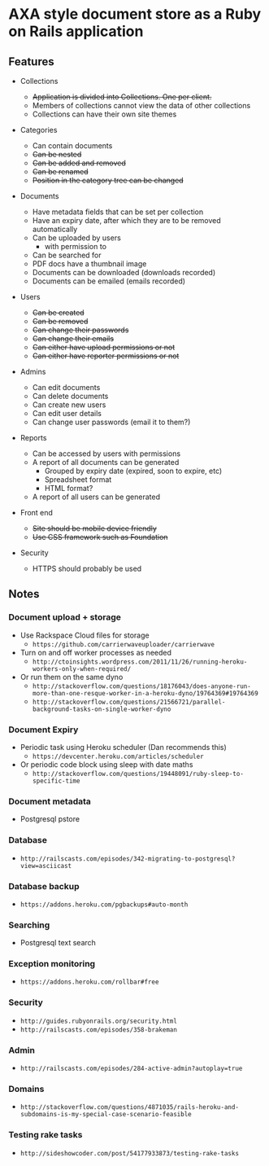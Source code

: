 # AXA style document store as a Ruby on Rails application

## Features

* Collections
  * ~~Application is divided into Collections. One per client.~~
  * Members of collections cannot view the data of other collections
  * Collections can have their own site themes

* Categories
  * Can contain documents
  * ~~Can be nested~~
  * ~~Can be added and removed~~
  * ~~Can be renamed~~
  * ~~Position in the category tree can be changed~~

* Documents
  * Have metadata fields that can be set per collection
  * Have an expiry date, after which they are to be removed automatically
  * Can be uploaded by users
    * with permission to
  * Can be searched for
  * PDF docs have a thumbnail image
  * Documents can be downloaded (downloads recorded)
  * Documents can be emailed (emails recorded)

* Users
  * ~~Can be created~~
  * ~~Can be removed~~
  * ~~Can change their passwords~~
  * ~~Can change their emails~~
  * ~~Can either have upload permissions or not~~
  * ~~Can either have reporter permissions or not~~

* Admins
  * Can edit documents
  * Can delete documents
  * Can create new users
  * Can edit user details
  * Can change user passwords (email it to them?)

* Reports
  * Can be accessed by users with permissions
  * A report of all documents can be generated
    * Grouped by expiry date (expired, soon to expire, etc)
    * Spreadsheet format
    * HTML format?
  * A report of all users can be generated

* Front end
  * ~~Site should be mobile device friendly~~
  * ~~Use CSS framework such as Foundation~~

* Security
  * HTTPS should probably be used

## Notes

### Document upload + storage

* Use Rackspace Cloud files for storage
  * `https://github.com/carrierwaveuploader/carrierwave`
* Turn on and off worker processes as needed
  * `http://ctoinsights.wordpress.com/2011/11/26/running-heroku-workers-only-when-required/`
* Or run them on the same dyno
  * `http://stackoverflow.com/questions/18176043/does-anyone-run-more-than-one-resque-worker-in-a-heroku-dyno/19764369#19764369`
  * `http://stackoverflow.com/questions/21566721/parallel-background-tasks-on-single-worker-dyno`

### Document Expiry

* Periodic task using Heroku scheduler (Dan recommends this)
  * `https://devcenter.heroku.com/articles/scheduler`
* Or periodic code block using sleep with date maths
  * `http://stackoverflow.com/questions/19448091/ruby-sleep-to-specific-time`

### Document metadata

* Postgresql pstore

### Database

* `http://railscasts.com/episodes/342-migrating-to-postgresql?view=asciicast`

### Database backup

* `https://addons.heroku.com/pgbackups#auto-month`

### Searching

* Postgresql text search

### Exception monitoring

* `https://addons.heroku.com/rollbar#free`

### Security

* `http://guides.rubyonrails.org/security.html`
* `http://railscasts.com/episodes/358-brakeman`

### Admin

* `http://railscasts.com/episodes/284-active-admin?autoplay=true`

### Domains

* `http://stackoverflow.com/questions/4871035/rails-heroku-and-subdomains-is-my-special-case-scenario-feasible`

### Testing rake tasks

* `http://sideshowcoder.com/post/54177933873/testing-rake-tasks`

